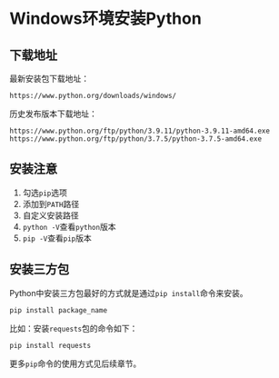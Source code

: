 # Windows环境安装Python

## 下载地址
最新安装包下载地址：
```
https://www.python.org/downloads/windows/
```

历史发布版本下载地址：
```
https://www.python.org/ftp/python/3.9.11/python-3.9.11-amd64.exe
https://www.python.org/ftp/python/3.7.5/python-3.7.5-amd64.exe
```

## 安装注意
1. 勾选`pip`选项
1. 添加到`PATH`路径
1. 自定义安装路径
1. `python -V`查看`python`版本
1. `pip -V`查看`pip`版本

## 安装三方包
Python中安装三方包最好的方式就是通过`pip install`命令来安装。
```
pip install package_name
```

比如：安装`requests`包的命令如下：
```
pip install requests
```

更多`pip`命令的使用方式见后续章节。